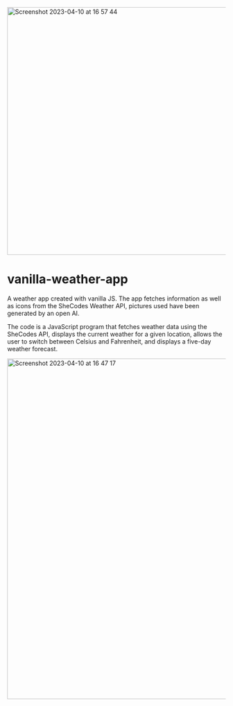 <img width="571" alt="Screenshot 2023-04-10 at 16 57 44" src="https://user-images.githubusercontent.com/124203408/230927279-24bd7052-809d-44a7-b340-0f93c5e77c9d.png">


# vanilla-weather-app
A weather app created with vanilla JS. The app fetches information as well as icons from the SheCodes Weather API, pictures used have been generated by an open AI.

The code is a JavaScript program that fetches weather data using the SheCodes API, displays the current weather for a given location, allows the user to switch between Celsius and Fahrenheit, and displays a five-day weather forecast.

<img width="785" alt="Screenshot 2023-04-10 at 16 47 17" src="https://user-images.githubusercontent.com/124203408/230925141-5389ae4a-3da2-4c66-a5d9-d8eb729eeba8.png">
